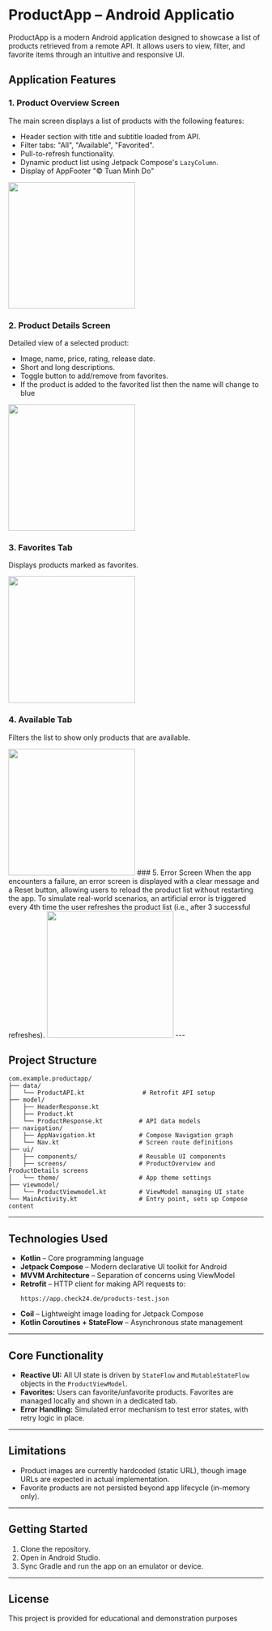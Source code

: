 # ProductApp – Android Applicatio

ProductApp is a modern Android application designed to showcase a list of products retrieved from a remote API. It allows users to view, filter, and favorite items through an intuitive and responsive UI.

##  Application Features

### 1. Product Overview Screen
The main screen displays a list of products with the following features:
- Header section with title and subtitle loaded from API.
- Filter tabs: "All", "Available", "Favorited".
- Pull-to-refresh functionality.
- Dynamic product list using Jetpack Compose's `LazyColumn`.
- Display of AppFooter "© Tuan Minh Do"
<img src="app/public/assets/screenshots/ProductOverview.png" width="250"/>

### 2. Product Details Screen
Detailed view of a selected product:
- Image, name, price, rating, release date.
- Short and long descriptions.
- Toggle button to add/remove from favorites.
- If the product is added to the favorited list then the name will change to blue
<img src="app/public/assets/screenshots/ProductDetails.png" width="250"/>

### 3. Favorites Tab
Displays products marked as favorites.

<img src="app/public/assets/screenshots/Favourites.png" width="250"/>

### 4. Available Tab
Filters the list to show only products that are available.

<img src="app/public/assets/screenshots/Available.png" width="250"/>
### 5. Error Screen
When the app encounters a failure, an error screen is displayed with a clear message and a Reset button, allowing users to reload the product list without restarting the app.
To simulate real-world scenarios, an artificial error is triggered every 4th time the user refreshes the product list (i.e., after 3 successful refreshes). 

<img src="app/public/assets/screenshots/Error.png" width="250"/>
---

##  Project Structure

```
com.example.productapp/
├── data/
│   └── ProductAPI.kt                # Retrofit API setup
├── model/
│   ├── HeaderResponse.kt
│   ├── Product.kt
│   └── ProductResponse.kt          # API data models
├── navigation/
│   ├── AppNavigation.kt            # Compose Navigation graph
│   └── Nav.kt                      # Screen route definitions
├── ui/
│   ├── components/                 # Reusable UI components
│   ├── screens/                    # ProductOverview and ProductDetails screens
│   └── theme/                      # App theme settings
├── viewmodel/
│   └── ProductViewmodel.kt         # ViewModel managing UI state
└── MainActivity.kt                 # Entry point, sets up Compose content
```

---

## Technologies Used

- **Kotlin** – Core programming language
- **Jetpack Compose** – Modern declarative UI toolkit for Android
- **MVVM Architecture** – Separation of concerns using ViewModel
- **Retrofit** – HTTP client for making API requests to:
  ```
  https://app.check24.de/products-test.json
  ```
- **Coil** – Lightweight image loading for Jetpack Compose
- **Kotlin Coroutines + StateFlow** – Asynchronous state management

---

## Core Functionality

- **Reactive UI:** All UI state is driven by `StateFlow` and `MutableStateFlow` objects in the `ProductViewModel`.
- **Favorites:** Users can favorite/unfavorite products. Favorites are managed locally and shown in a dedicated tab.
- **Error Handling:** Simulated error mechanism to test error states, with retry logic in place.

---

## Limitations

- Product images are currently hardcoded (static URL), though image URLs are expected in actual implementation.
- Favorite products are not persisted beyond app lifecycle (in-memory only).

---

## Getting Started

1. Clone the repository.
2. Open in Android Studio.
3. Sync Gradle and run the app on an emulator or device.

---

## License

This project is provided for educational and demonstration purposes

